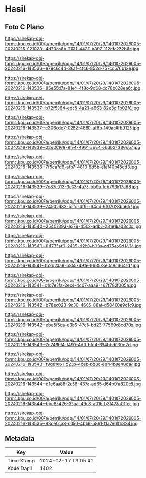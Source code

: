 # Hasil

## Foto C Plano

https://sirekap-obj-formc.kpu.go.id/007a/pemilu/pdpr/14/01/07/20/29/1401072029005-20240215-021028--4d70da6b-7631-4437-b892-112efe272b6d.jpg

https://sirekap-obj-formc.kpu.go.id/007a/pemilu/pdpr/14/01/07/20/29/1401072029005-20240216-143536--e79c6c44-36af-4fc6-852d-757cc576b12e.jpg

https://sirekap-obj-formc.kpu.go.id/007a/pemilu/pdpr/14/01/07/20/29/1401072029005-20240216-143536--85e55d7a-81e4-4f8c-9d68-cc78b028ea6c.jpg

https://sirekap-obj-formc.kpu.go.id/007a/pemilu/pdpr/14/01/07/20/29/1401072029005-20240216-143537--b72f5964-edc5-4a23-a663-82e3cf1b02f0.jpg

https://sirekap-obj-formc.kpu.go.id/007a/pemilu/pdpr/14/01/07/20/29/1401072029005-20240216-143537--c306cde7-0282-4880-af8b-149ac0fb9125.jpg

https://sirekap-obj-formc.kpu.go.id/007a/pemilu/pdpr/14/01/07/20/29/1401072029005-20240216-143538--22e20168-8fe4-4991-ab54-ebdb24336cb7.jpg

https://sirekap-obj-formc.kpu.go.id/007a/pemilu/pdpr/14/01/07/20/29/1401072029005-20240216-143538--7f5ca7d6-afb7-4810-8d5b-e1af40b45cd3.jpg

https://sirekap-obj-formc.kpu.go.id/007a/pemilu/pdpr/14/01/07/20/29/1401072029005-20240216-143539--7c87e013-3c33-4a78-bb9a-feb793b17a68.jpg

https://sirekap-obj-formc.kpu.go.id/007a/pemilu/pdpr/14/01/07/20/29/1401072029005-20240216-143539--24502683-b5fc-4f9e-94cd-6f07028ba657.jpg

https://sirekap-obj-formc.kpu.go.id/007a/pemilu/pdpr/14/01/07/20/29/1401072029005-20240216-143540--25407393-e379-4502-adb3-231e1bad3c0c.jpg

https://sirekap-obj-formc.kpu.go.id/007a/pemilu/pdpr/14/01/07/20/29/1401072029005-20240216-143540--84775af0-2435-42b0-b03a-cd75eb9d1434.jpg

https://sirekap-obj-formc.kpu.go.id/007a/pemilu/pdpr/14/01/07/20/29/1401072029005-20240216-143541--fb2b23a9-b855-491e-9635-3e0c8d6641d7.jpg

https://sirekap-obj-formc.kpu.go.id/007a/pemilu/pdpr/14/01/07/20/29/1401072029005-20240216-143541--c1d7e3fa-2ecd-4c07-aaa9-467f782f005a.jpg

https://sirekap-obj-formc.kpu.go.id/007a/pemilu/pdpr/14/01/07/20/29/1401072029005-20240216-143542--b78ec023-9d30-4606-88af-d58400e9c1c9.jpg

https://sirekap-obj-formc.kpu.go.id/007a/pemilu/pdpr/14/01/07/20/29/1401072029005-20240216-143542--ebe5f6ca-e3b6-47c8-bd23-77569c8cd70b.jpg

https://sirekap-obj-formc.kpu.go.id/007a/pemilu/pdpr/14/01/07/20/29/1401072029005-20240216-143543--7d749bf4-f490-4dff-bfc4-694bbd030e2d.jpg

https://sirekap-obj-formc.kpu.go.id/007a/pemilu/pdpr/14/01/07/20/29/1401072029005-20240216-143543--f9d8f661-523b-4ceb-bd8c-e844b9e40ca7.jpg

https://sirekap-obj-formc.kpu.go.id/007a/pemilu/pdpr/14/01/07/20/29/1401072029005-20240216-143544--d1e6aa88-2e66-437e-ad65-d64b9fa820c8.jpg

https://sirekap-obj-formc.kpu.go.id/007a/pemilu/pdpr/14/01/07/20/29/1401072029005-20240216-143544--bbc85426-33aa-49d8-a016-b3f478a01fec.jpg

https://sirekap-obj-formc.kpu.go.id/007a/pemilu/pdpr/14/01/07/20/29/1401072029005-20240216-143535--93ce0ca8-c050-4bb9-a861-f1a7e6ffb834.jpg


## Metadata

| Key        | Value               |
| ---------- | ------------------- |
| Time Stamp | 2024-02-17 13:05:41 |
| Kode Dapil | 1402                |



